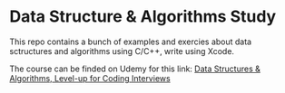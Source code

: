 # Data Structure & Algorithms Study

This repo contains a bunch of examples and exercies about data sctructures and algorithms using C/C++, write using Xcode.

The course can be finded on Udemy for this link: [Data Structures & Algorithms, Level-up for Coding Interviews](https://www.udemy.com/course/cpp-data-structures-algorithms-levelup-prateek-narang/)